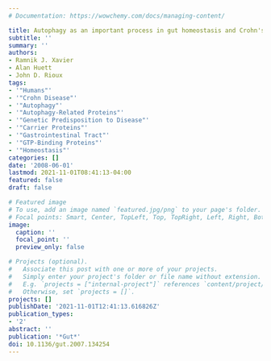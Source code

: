 ```yaml
---
# Documentation: https://wowchemy.com/docs/managing-content/

title: Autophagy as an important process in gut homeostasis and Crohn's disease pathogenesis
subtitle: ''
summary: ''
authors:
- Ramnik J. Xavier
- Alan Huett
- John D. Rioux
tags:
- '"Humans"'
- '"Crohn Disease"'
- '"Autophagy"'
- '"Autophagy-Related Proteins"'
- '"Genetic Predisposition to Disease"'
- '"Carrier Proteins"'
- '"Gastrointestinal Tract"'
- '"GTP-Binding Proteins"'
- '"Homeostasis"'
categories: []
date: '2008-06-01'
lastmod: 2021-11-01T08:41:13-04:00
featured: false
draft: false

# Featured image
# To use, add an image named `featured.jpg/png` to your page's folder.
# Focal points: Smart, Center, TopLeft, Top, TopRight, Left, Right, BottomLeft, Bottom, BottomRight.
image:
  caption: ''
  focal_point: ''
  preview_only: false

# Projects (optional).
#   Associate this post with one or more of your projects.
#   Simply enter your project's folder or file name without extension.
#   E.g. `projects = ["internal-project"]` references `content/project/deep-learning/index.md`.
#   Otherwise, set `projects = []`.
projects: []
publishDate: '2021-11-01T12:41:13.616826Z'
publication_types:
- '2'
abstract: ''
publication: '*Gut*'
doi: 10.1136/gut.2007.134254
---
```

